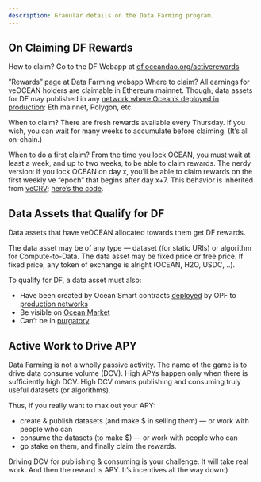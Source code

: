 ```yaml
---
description: Granular details on the Data Farming program.
---
```

## On Claiming DF Rewards

How to claim? Go to the DF Webapp at [df.oceandao.org/activerewards](df.oceandao.org/activerewards)

”Rewards” page at Data Farming webapp
Where to claim? All earnings for veOCEAN holders are claimable in Ethereum mainnet. Though, data assets for DF may published in any [network where Ocean’s deployed in production](https://docs.oceanprotocol.com/core-concepts/networks): Eth mainnet, Polygon, etc.

When to claim? There are fresh rewards available every Thursday. If you wish, you can wait for many weeks to accumulate before claiming. (It’s all on-chain.)

When to do a first claim? From the time you lock OCEAN, you must wait at least a week, and up to two weeks, to be able to claim rewards. The nerdy version: if you lock OCEAN on day x, you’ll be able to claim rewards on the first weekly ve “epoch” that begins after day x+7. This behavior is inherited from [veCRV](https://curve.readthedocs.io/dao-fees.html); [here’s the code](https://github.com/oceanprotocol/contracts/blob/main/contracts/ve/veFeeDistributor.vy#L240-L256).

## Data Assets that Qualify for DF

Data assets that have veOCEAN allocated towards them get DF rewards.

The data asset may be of any type — dataset (for static URIs) or algorithm for Compute-to-Data. The data asset may be fixed price or free price. If fixed price, any token of exchange is alright (OCEAN, H2O, USDC, ..).

To qualify for DF, a data asset must also:
- Have been created by Ocean Smart contracts [deployed](https://github.com/oceanprotocol/contracts/blob/v4main/addresses/address.json) by OPF to [production networks](https://docs.oceanprotocol.com/core-concepts/networks)
- Be visible on [Ocean Market](https://market.oceanprotocol.com/)
- Can’t be in [purgatory](https://github.com/oceanprotocol/list-purgatory/blob/main/policies/README.md)

## Active Work to Drive APY

Data Farming is not a wholly passive activity. The name of the game is to drive data consume volume (DCV). High APYs happen only when there is sufficiently high DCV. High DCV means publishing and consuming truly useful datasets (or algorithms).

Thus, if you really want to max out your APY:
- create & publish datasets (and make $ in selling them) — or work with people who can
- consume the datasets (to make $) — or work with people who can
- go stake on them, and finally claim the rewards.

Driving DCV for publishing & consuming is your challenge. It will take real work. And then the reward is APY. It’s incentives all the way down:)